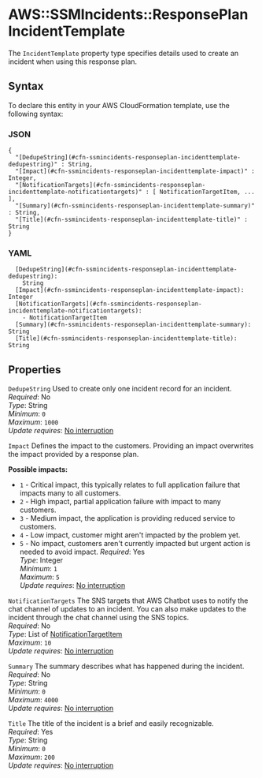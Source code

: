 # AWS::SSMIncidents::ResponsePlan IncidentTemplate<a name="aws-properties-ssmincidents-responseplan-incidenttemplate"></a>

The `IncidentTemplate` property type specifies details used to create an incident when using this response plan\.

## Syntax<a name="aws-properties-ssmincidents-responseplan-incidenttemplate-syntax"></a>

To declare this entity in your AWS CloudFormation template, use the following syntax:

### JSON<a name="aws-properties-ssmincidents-responseplan-incidenttemplate-syntax.json"></a>

```
{
  "[DedupeString](#cfn-ssmincidents-responseplan-incidenttemplate-dedupestring)" : String,
  "[Impact](#cfn-ssmincidents-responseplan-incidenttemplate-impact)" : Integer,
  "[NotificationTargets](#cfn-ssmincidents-responseplan-incidenttemplate-notificationtargets)" : [ NotificationTargetItem, ... ],
  "[Summary](#cfn-ssmincidents-responseplan-incidenttemplate-summary)" : String,
  "[Title](#cfn-ssmincidents-responseplan-incidenttemplate-title)" : String
}
```

### YAML<a name="aws-properties-ssmincidents-responseplan-incidenttemplate-syntax.yaml"></a>

```
  [DedupeString](#cfn-ssmincidents-responseplan-incidenttemplate-dedupestring): 
    String
  [Impact](#cfn-ssmincidents-responseplan-incidenttemplate-impact): Integer
  [NotificationTargets](#cfn-ssmincidents-responseplan-incidenttemplate-notificationtargets): 
    - NotificationTargetItem
  [Summary](#cfn-ssmincidents-responseplan-incidenttemplate-summary): String
  [Title](#cfn-ssmincidents-responseplan-incidenttemplate-title): String
```

## Properties<a name="aws-properties-ssmincidents-responseplan-incidenttemplate-properties"></a>

`DedupeString`  <a name="cfn-ssmincidents-responseplan-incidenttemplate-dedupestring"></a>
Used to create only one incident record for an incident\.  
*Required*: No  
*Type*: String  
*Minimum*: `0`  
*Maximum*: `1000`  
*Update requires*: [No interruption](https://docs.aws.amazon.com/AWSCloudFormation/latest/UserGuide/using-cfn-updating-stacks-update-behaviors.html#update-no-interrupt)

`Impact`  <a name="cfn-ssmincidents-responseplan-incidenttemplate-impact"></a>
Defines the impact to the customers\. Providing an impact overwrites the impact provided by a response plan\.  

**Possible impacts:**
+ `1` \- Critical impact, this typically relates to full application failure that impacts many to all customers\. 
+ `2` \- High impact, partial application failure with impact to many customers\.
+ `3` \- Medium impact, the application is providing reduced service to customers\.
+ `4` \- Low impact, customer might aren't impacted by the problem yet\.
+ `5` \- No impact, customers aren't currently impacted but urgent action is needed to avoid impact\.
*Required*: Yes  
*Type*: Integer  
*Minimum*: `1`  
*Maximum*: `5`  
*Update requires*: [No interruption](https://docs.aws.amazon.com/AWSCloudFormation/latest/UserGuide/using-cfn-updating-stacks-update-behaviors.html#update-no-interrupt)

`NotificationTargets`  <a name="cfn-ssmincidents-responseplan-incidenttemplate-notificationtargets"></a>
The SNS targets that AWS Chatbot uses to notify the chat channel of updates to an incident\. You can also make updates to the incident through the chat channel using the SNS topics\.  
*Required*: No  
*Type*: List of [NotificationTargetItem](aws-properties-ssmincidents-responseplan-notificationtargetitem.md)  
*Maximum*: `10`  
*Update requires*: [No interruption](https://docs.aws.amazon.com/AWSCloudFormation/latest/UserGuide/using-cfn-updating-stacks-update-behaviors.html#update-no-interrupt)

`Summary`  <a name="cfn-ssmincidents-responseplan-incidenttemplate-summary"></a>
The summary describes what has happened during the incident\.  
*Required*: No  
*Type*: String  
*Minimum*: `0`  
*Maximum*: `4000`  
*Update requires*: [No interruption](https://docs.aws.amazon.com/AWSCloudFormation/latest/UserGuide/using-cfn-updating-stacks-update-behaviors.html#update-no-interrupt)

`Title`  <a name="cfn-ssmincidents-responseplan-incidenttemplate-title"></a>
The title of the incident is a brief and easily recognizable\.  
*Required*: Yes  
*Type*: String  
*Minimum*: `0`  
*Maximum*: `200`  
*Update requires*: [No interruption](https://docs.aws.amazon.com/AWSCloudFormation/latest/UserGuide/using-cfn-updating-stacks-update-behaviors.html#update-no-interrupt)